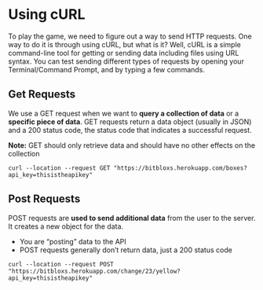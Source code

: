 # Using cURL

To play the game, we need to figure out a way to send HTTP requests. One way to do it is through using cURL, but what is it? Well, cURL is a simple command-line tool for getting or sending data including files using URL syntax. You can test sending different types of requests by opening your Terminal/Command Prompt, and by typing a few commands.

## Get Requests

We use a GET request when we want to **query a collection of data** or a **specific piece of data**. GET requests return a data object \(usually in JSON\) and a 200 status code, the status code that indicates a successful request.

**Note:** GET should only retrieve data and should have no other effects on the collection

```text
curl --location --request GET "https://bitbloxs.herokuapp.com/boxes?api_key=thisistheapikey"
```

## Post Requests

POST requests are **used to send additional data** from the user to the server. It creates a new object for the data.

* You are “posting” data to the API
* POST requests generally don’t return data, just a 200 status code

```text
curl --location --request POST "https://bitbloxs.herokuapp.com/change/23/yellow?api_key=thisistheapikey"
```

